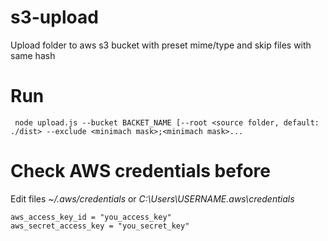 # s3-upload
Upload folder to aws s3 bucket with preset mime/type and skip files with same hash  

# Run

     node upload.js --bucket BACKET_NAME [--root <source folder, default: ./dist> --exclude <minimach mask>;<minimach mask>...
 
# Check AWS credentials before

Edit files *~/.aws/credentials* or *C:\Users\USERNAME\.aws\credentials*

    aws_access_key_id = "you_access_key"
    aws_secret_access_key = "you_secret_key"
